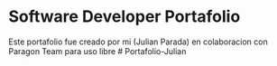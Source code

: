 # Software Developer Portafolio

Este portafolio fue creado por mi (Julian Parada) en colaboracion con Paragon Team para uso libre #   P o r t a f o l i o - J u l i a n  
 